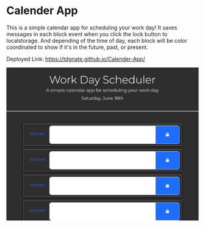 # Calender App

This is a simple calendar app for scheduling your work day! It saves messages in each block event when you click the lock button to localstorage. And depending of the time of day, each block will be color coordinated to show if it's in the future, past, or present.

Deployed Link: https://tdgnate.github.io/Calender-App/

<img src="./Assets/imgs/my-calender-app.png" alt="my overview project">
